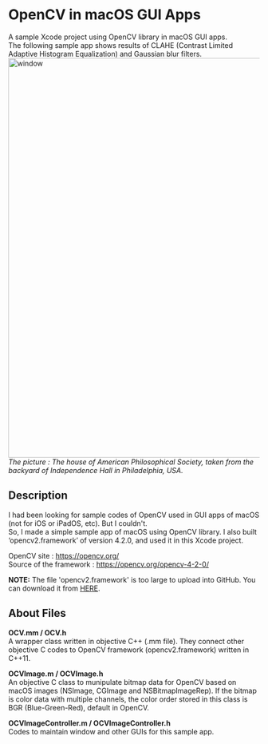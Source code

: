 # OpenCV in macOS GUI Apps
A sample Xcode project using OpenCV library in macOS GUI apps.  
The following sample app shows results of CLAHE (Contrast Limited Adaptive Histogram Equalization) and Gaussian blur filters.  
<img width="800" alt="window" src="https://user-images.githubusercontent.com/52600509/71859174-4b9d9b00-3131-11ea-816e-ae7cf78d976b.png">  
*The picture : The house of American Philosophical Society, taken from the backyard of Independence Hall in Philadelphia, USA.*
  
  
  
## Description
I had been looking for sample codes of OpenCV used in GUI apps of macOS (not for iOS or iPadOS, etc). But I couldn't.  
So, I made a simple sample app of macOS using OpenCV library. I also built ‘opencv2.framework’ of version 4.2.0, and used it in this Xcode project.  
  
OpenCV site : <https://opencv.org/>  
Source of the framework : <https://opencv.org/opencv-4-2-0/>  
  
**NOTE:** The file 'opencv2.framework' is too large to upload into GitHub. You can download it from [HERE](https://www.icloud.com/iclouddrive/0l0nK8HIE8oXmQdRe_C1KyuaQ#opencv2.framework).  
  
  
  
## About Files
**OCV.mm / OCV.h**  
A wrapper class written in objective C++ (.mm file). They connect other objective C codes to OpenCV framework (opencv2.framework) written in C++11.  
  
**OCVImage.m / OCVImage.h**  
An objective C class to munipulate bitmap data for OpenCV based on macOS images (NSImage, CGImage and NSBitmapImageRep). If the bitmap is color data with multiple channels, the color order stored in this class is BGR (Blue-Green-Red), default in OpenCV.  
  
**OCVImageController.m / OCVImageController.h**  
Codes to maintain window and other GUIs for this sample app.  
  
